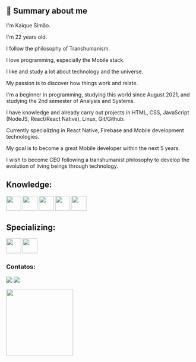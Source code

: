 ## 👋 Summary about me

I'm Kaique Simão.

I'm 22 years old.

I follow the philosophy of Transhumanism.

I love programming, especially the Mobile stack.

I like and study a lot about technology and the universe.

My passion is to discover how things work and relate.

I'm a beginner in programming, studying this world since August 2021, and studying the 2nd semester of Analysis and Systems.

I have knowledge and already carry out projects in HTML, CSS, JavaScript (NodeJS, React/React Native), Linux, Git/Github.

Currently specializing in React Native, Firebase and Mobile development technologies.

My goal is to become a great Mobile developer within the next 5 years.

I wish to become CEO following a transhumanist philosophy to develop the evolution of living beings through technology.

## Knowledge:

<img src="https://cdn.jsdelivr.net/gh/devicons/devicon/icons/html5/html5-original.svg" width="40" height="40"/> <img src="https://cdn.jsdelivr.net/gh/devicons/devicon/icons/css3/css3-original.svg" width="40" height="40"/> <img src="https://cdn.jsdelivr.net/gh/devicons/devicon/icons/javascript/javascript-original.svg" width="40" height="40"/> <img src="https://cdn.jsdelivr.net/gh/devicons/devicon/icons/git/git-original.svg" width="40" height="40"/> <img src="https://cdn.jsdelivr.net/gh/devicons/devicon/icons/linux/linux-original.svg" width="40" height="40"/>

## Specializing:

<img src="https://cdn.jsdelivr.net/gh/devicons/devicon/icons/react/react-original.svg" width="40" height="40"/> <img src="https://cdn.jsdelivr.net/gh/devicons/devicon/icons/nodejs/nodejs-original.svg" width="40" height="40"/>


### Contatos:

<a href = "mailto:kaique.gabriel.me@gmail.com"><img src="https://img.shields.io/badge/Gmail-D14836?style=for-the-badge&logo=gmail&logoColor=white" target="_blank"></a>
<a href="https://www.linkedin.com/in/kaique-simao" target="_blank"><img src="https://img.shields.io/badge/-LinkedIn-%230077B5?style=for-the-badge&logo=linkedin&logoColor=white" target="_blank"></a>   


<div>
<a href="https://github.com/kaiquesimao">
<img height="180em" src="https://github-readme-stats.vercel.app/api/top-langs/?username=kaiquesimao&layout=compact&langs_count=7&theme=dracula"/>
</div>
